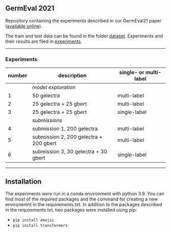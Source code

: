 ## GermEval 2021

Repository containing the experiments described in our GermEval21 paper ([available online](http://)).

The train and test data can be found in the folder [dataset](./dataset).
Experiments and their results are filed in [experiments](./experiments). 

---
### Experiments

|number|description|single- or multi-label|
|---|---|---|
| |*model exploration*| |
|1|50 gelectra|multi-label|
|2|25 gelectra + 25 gbert|multi-label|
|3|25 gelectra + 25 gbert|single-label|
| |*submissions*| |
|4|submission 1, 200 gelectra|multi-label|
|5|submission 2, 200 gelectra + 200 gbert|multi-label|
|6|submission 3, 30 gelectra + 30 gbert|single-label|

---
## Installation

The experiments were run in a conda environment with python 3.9.
You can find most of the required packages and the command for creating a new environemnt in the requirements.txt.
In addition to the packages described in the requirements.txt, two packages were installed using pip:
* `pip install emojis`
* `pip install transformers`